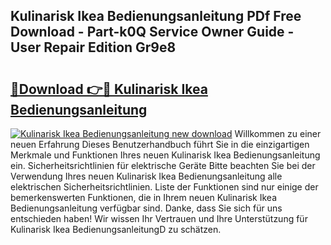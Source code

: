 ## Kulinarisk Ikea Bedienungsanleitung PDf Free Download - Part-k0Q Service Owner Guide - User Repair Edition Gr9e8

# <h2><a href="http://df47c0.blite.top/?on=Kulinarisk+Ikea+Bedienungsanleitung">🔗Download 👉🔴 Kulinarisk Ikea Bedienungsanleitung</a></h2>

[![Kulinarisk Ikea Bedienungsanleitung new download](https://i.imgur.com/lujVjoI.png)](http://df47c0.blite.top/?on=Kulinarisk+Ikea+Bedienungsanleitung)
Willkommen zu einer neuen Erfahrung Dieses Benutzerhandbuch führt Sie in die einzigartigen Merkmale und Funktionen Ihres neuen Kulinarisk Ikea Bedienungsanleitung ein. Sicherheitsrichtlinien für elektrische Geräte Bitte beachten Sie bei der Verwendung Ihres neuen Kulinarisk Ikea Bedienungsanleitung alle elektrischen Sicherheitsrichtlinien. Liste der Funktionen sind nur einige der bemerkenswerten Funktionen, die in Ihrem neuen Kulinarisk Ikea Bedienungsanleitung verfügbar sind. Danke, dass Sie sich für uns entschieden haben! Wir wissen Ihr Vertrauen und Ihre Unterstützung für Kulinarisk Ikea BedienungsanleitungD zu schätzen.
